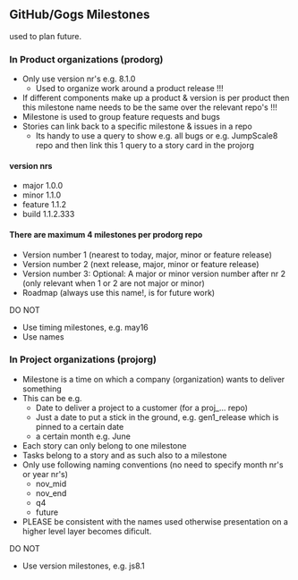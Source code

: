 ## GitHub/Gogs Milestones

used to plan future.

### In Product organizations (prodorg)

- Only use version nr's e.g. 8.1.0
  - Used to organize work around a product release !!!
- If different components make up a product & version is per product then this milestone name needs to be the same over the relevant repo's !!!
- Milestone is used to group feature requests and bugs
- Stories can link back to a specific milestone & issues in a repo
  - Its handy to use a query to show e.g. all bugs or e.g. JumpScale8 repo and then link this 1 query to a story card in the projorg

#### version nrs

- major 1.0.0
- minor 1.1.0
- feature 1.1.2
- build 1.1.2.333

#### There are maximum 4 milestones per prodorg repo

- Version number 1 (nearest to today, major, minor or feature release)
- Version number 2 (next release, major, minor or feature release)
- Version number 3: Optional: A major or minor version number after nr 2 (only relevant when 1 or 2 are not major or minor)
- Roadmap (always use this name!, is for future work)

DO NOT
- Use timing milestones, e.g. may16
- Use names


### In Project organizations (projorg)

- Milestone is a time on which a company (organization) wants to deliver something
- This can be e.g.
  - Date to deliver a project to a customer (for a proj_... repo)
  - Just a date to put a stick in the ground, e.g. gen1_release which is pinned to a certain date
  - a certain month e.g. June
- Each story can only belong to one milestone
- Tasks belong to a story and as such also to a milestone
- Only use following naming conventions (no need to specify month nr's or year nr's)
    - nov_mid
    - nov_end
    - q4
    - future
- PLEASE be consistent with the names used otherwise presentation on a higher level layer becomes dificult.

DO NOT
- Use version milestones, e.g. js8.1
